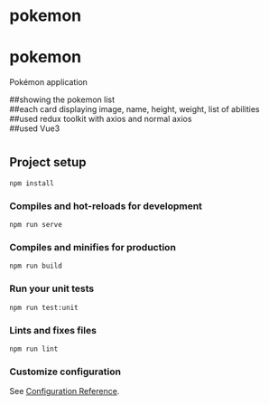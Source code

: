 # pokemon

# pokemon
Pokémon application  

 ##showing the pokemon list  
 ##each card displaying image, name, height, weight, list of abilities  
 ##used redux toolkit with axios and normal axios  
 ##used Vue3  
 #

## Project setup
```
npm install
```

### Compiles and hot-reloads for development
```
npm run serve
```

### Compiles and minifies for production
```
npm run build
```

### Run your unit tests
```
npm run test:unit
```

### Lints and fixes files
```
npm run lint
```

### Customize configuration
See [Configuration Reference](https://cli.vuejs.org/config/).
